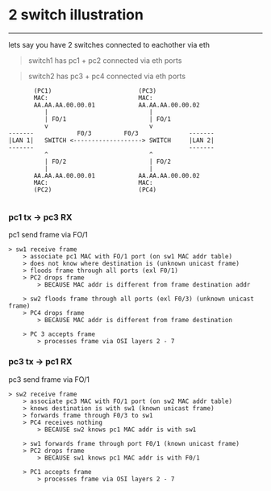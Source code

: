 # 2 switch illustration
___

lets say you have 2 switches connected to eachother via eth

> switch1 has pc1 + pc2 connected via eth ports

> switch2 has pc3 + pc4 connected via eth ports


```
       (PC1)                        (PC3)
       MAC:                         MAC:
       AA.AA.AA.00.00.01            AA.AA.AA.00.00.02
          |                            |
          | FO/1                       | FO/1 
          v                            v
-------            F0/3         F0/3              -------
|LAN 1|   SWITCH <-------------------> SWITCH     |LAN 2|
-------                                           -------
          ^                            ^
          | FO/2                       | FO/2 
          |                            |
       AA.AA.AA.00.00.01            AA.AA.AA.00.00.02
       MAC:                         MAC:
       (PC2)                        (PC4)
 
```


### pc1 tx -> pc3 RX

pc1 send frame via FO/1

	> sw1 receive frame
		> associate pc1 MAC with FO/1 port (on sw1 MAC addr table)
		> does not know where destination is (unknown unicast frame)
		> floods frame through all ports (exl F0/1)
		> PC2 drops frame
			> BECAUSE MAC addr is different from frame destination addr

		> sw2 floods frame through all ports (exl F0/3) (unknown unicast frame)
		> PC4 drops frame
			> BECAUSE MAC addr is different from frame destination
			
		> PC 3 accepts frame
			> processes frame via OSI layers 2 - 7

### pc3 tx -> pc1 RX

pc3 send frame via FO/1

	
	> sw2 receive frame
		> associate pc3 MAC with FO/1 port (on sw2 MAC addr table)
		> knows destination is with sw1 (known unicast frame)
		> forwards frame through F0/3 to sw1
		> PC4 receives nothing
			> BECAUSE sw2 knows pc1 MAC addr is with sw1

		> sw1 forwards frame through port F0/1 (known unicast frame)
		> PC2 drops frame
			> BECAUSE sw1 knows pc1 MAC addr is with F0/1
			
		> PC1 accepts frame
			> processes frame via OSI layers 2 - 7

